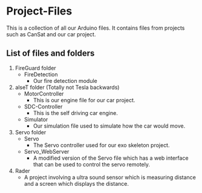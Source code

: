 # Project-Files
This is a collection of all our Arduino files. It contains files from projects such as CanSat and our car project.

## List of files and folders
1. FireGuard folder
   - FireDetection
     - Our fire detection module
2. alseT folder (Totally not Tesla backwards)
   - MotorController
     - This is our engine file for our car project.
   - SDC-Controller
     - This is the self driving car engine.
   - Simulator
     - Our simulation file used to simulate how the car would move.
3. Servo folder
   - Servo
     - The Servo controller used for our exo skeleton project.
   - Servo_WebServer
     - A modified version of the Servo file which has a web interface that can be used to control the servo remotely.
4. Rader
   - A project involving a ultra sound sensor which is measuring distance and a screen which displays the distance.
